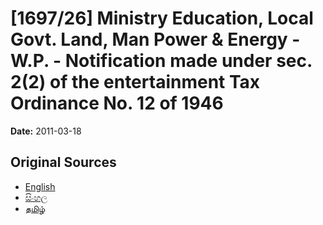 # [1697/26] Ministry Education, Local Govt. Land, Man Power & Energy - W.P. - Notification made under sec. 2(2) of the entertainment Tax Ordinance No. 12 of 1946

**Date:** 2011-03-18

## Original Sources

- [English](https://documents.gov.lk/view/extra-gazettes/2011/3/1697-26_E.pdf)
- [සිංහල](https://documents.gov.lk/view/extra-gazettes/2011/3/1697-26_S.pdf)
- [தமிழ்](https://documents.gov.lk/view/extra-gazettes/2011/3/1697-26_T.pdf)
